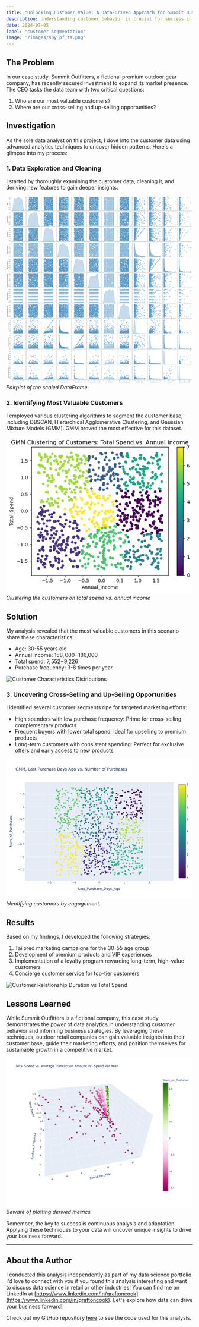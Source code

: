 ```yaml
---
title: "Unlocking Customer Value: A Data-Driven Approach for Summit Outfitters"
description: Understanding customer behavior is crucial for success in today's competitive retail landscape. This case study explores how data analysis can reveal valuable insights about customer segments and inform marketing strategies. While our subject, Summit Outfitters, is a fictional company, the analysis techniques and insights apply to real-world scenarios in the outdoor retail industry.
date: 2024-07-05
label: "customer segmentation"
image: '/images/spy_pf_ts.png'
---
```

## The Problem

In our case study, Summit Outfitters, a fictional premium outdoor gear company, has recently secured investment to expand its market presence. The CEO tasks the data team with two critical questions:

1. Who are our most valuable customers?
2. Where are our cross-selling and up-selling opportunities?

## Investigation

As the sole data analyst on this project, I dove into the customer data using advanced analytics techniques to uncover hidden patterns. Here's a glimpse into my process:

### 1. Data Exploration and Cleaning

I started by thoroughly examining the customer data, cleaning it, and deriving new features to gain deeper insights.

<div class="page__gallery__wrapper">
  <div class="page__gallery__images">
    <img src="/images/scaled_df_pairplot.png" loading="lazy" alt="Project">
  </div>
  <em>Pairplot of the scaled DataFrame</em>
</div>

### 2. Identifying Most Valuable Customers

I employed various clustering algorithms to segment the customer base, including DBSCAN, Hierarchical Agglomerative Clustering, and Gaussian Mixture Models (GMM). GMM proved the most effective for this dataset.

<div class="page__gallery__wrapper">
  <div class="page__gallery__images">
    <img src="/images/gmm_clustering.png" loading="lazy" alt="Project">
  </div>
  <em>Clustering the customers on total spend vs. annual income</em>
</div>

## Solution

My analysis revealed that the most valuable customers in this scenario share these characteristics:

- Age: 30-55 years old
- Annual income: $158,000-$186,000
- Total spend: $7,552-$9,226
- Purchase frequency: 3-8 times per year

![Customer Characteristics Distributions](path_to_histogram_grid.png)

### 3. Uncovering Cross-Selling and Up-Selling Opportunities

I identified several customer segments ripe for targeted marketing efforts:

- High spenders with low purchase frequency: Prime for cross-selling complementary products
- Frequent buyers with lower total spend: Ideal for upselling to premium products
- Long-term customers with consistent spending: Perfect for exclusive offers and early access to new products

<div class="page__gallery__wrapper">
  <div class="page__gallery__images">
    <img src="/images/last_purchase_engagement.png" loading="lazy" alt="Project">
  </div>
  <em>Identifying customers by engagement.</em>
</div>

## Results

Based on my findings, I developed the following strategies:

1. Tailored marketing campaigns for the 30-55 age group
2. Development of premium products and VIP experiences
3. Implementation of a loyalty program rewarding long-term, high-value customers
4. Concierge customer service for top-tier customers

![Customer Relationship Duration vs Total Spend](path_to_years_vs_spend_plot.png)

## Lessons Learned

While Summit Outfitters is a fictional company, this case study demonstrates the power of data analytics in understanding customer behavior and informing business strategies. By leveraging these techniques, outdoor retail companies can gain valuable insights into their customer base, guide their marketing efforts, and position themselves for sustainable growth in a competitive market.

<div class="page__gallery__wrapper">
  <div class="page__gallery__images">
    <img src="/images/total_spend3d.png" loading="lazy" alt="Project">
  </div>
  <em>Beware of plotting derived metrics</em>
</div>

Remember, the key to success is continuous analysis and adaptation. Applying these techniques to your data will uncover unique insights to drive your business forward.

---

## About the Author

I conducted this analysis independently as part of my data science portfolio. I'd love to connect with you if you found this analysis interesting and want to discuss data science in retail or other industries! You can find me on LinkedIn at [https://www.linkedin.com/in/graftoncook](https://www.linkedin.com/in/graftoncook). Let's explore how data can drive your business forward!

Check out my GitHub repository [here](https://github.com/tacotuesday/most-valuable-customers) to see the code used for this analysis.